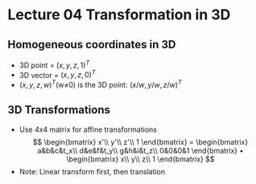 # Lecture 04 Transformation in 3D

## Homogeneous coordinates in 3D
- 3D point = $(x,y,z,1)^T$
- 3D vector = $(x,y,z,0)^T$
- $(x,y,z,w)^T$(w≠0) is the 3D point: $(x/w,y/w,z/w)^T$


## 3D Transformations
- Use 4x4 matrix for affine transformations
$$
\begin{bmatrix}
    x'\\
    y'\\
    z'\\
    1
\end{bmatrix}
=
\begin{bmatrix}
    a&b&c&t_x\\
    d&e&f&t_y\\
    g&h&i&t_z\\
    0&0&0&1
\end{bmatrix}
•
\begin{bmatrix}
    x\\
    y\\
    z\\
    1
\end{bmatrix}
$$
- Note: Linear transform first, then translation
